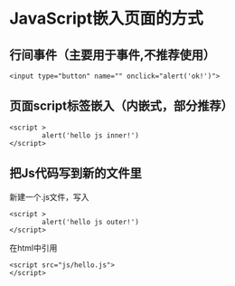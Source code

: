 # JavaScript嵌入页面的方式
## 行间事件（主要用于事件,不推荐使用）

`<input type="button" name="" onclick="alert('ok!')">`

## 页面script标签嵌入（内嵌式，部分推荐）

```
<script >
        alert('hello js inner!')
</script>
```

## 把Js代码写到新的文件里
新建一个.js文件，写入

```
<script >
        alert('hello js outer!')
</script>
```
在html中引用

```
<script src="js/hello.js">
</script>
```